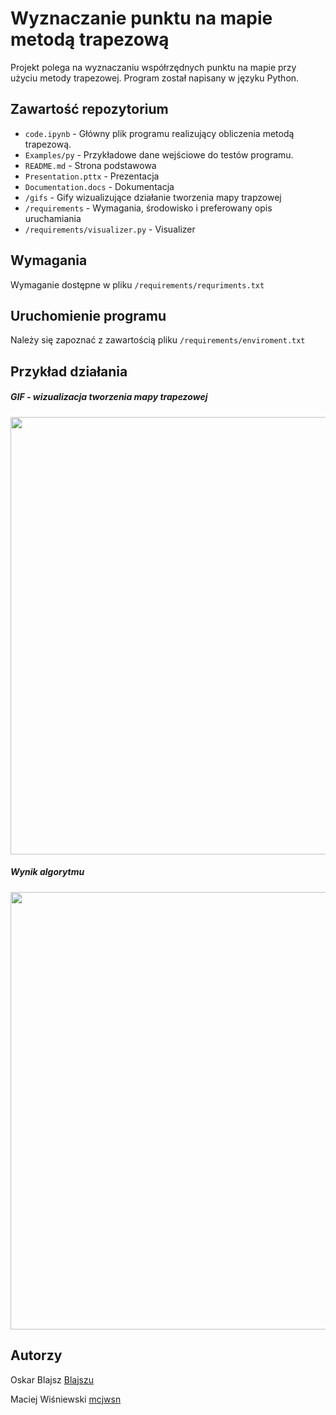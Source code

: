 # Wyznaczanie punktu na mapie metodą trapezową

Projekt polega na wyznaczaniu współrzędnych punktu na mapie przy użyciu metody trapezowej. Program został napisany w języku Python.

## Zawartość repozytorium

- `code.ipynb` - Główny plik programu realizujący obliczenia metodą trapezową.
- `Examples/py` - Przykładowe dane wejściowe do testów programu.
- `README.md` - Strona podstawowa
- `Presentation.pttx` - Prezentacja
- `Documentation.docs` - Dokumentacja
- `/gifs` - Gify wizualizujące działanie tworzenia mapy trapzowej
- `/requirements` - Wymagania, środowisko i preferowany opis uruchamiania 
- `/requirements/visualizer.py` - Visualizer

## Wymagania

Wymaganie dostępne w pliku `/requirements/requriments.txt`

## Uruchomienie programu

Należy się zapoznać z zawartością pliku `/requirements/enviroment.txt`

## Przykład działania

<h5> GIF - wizualizacja tworzenia mapy trapezowej </h5>
<img src="https://github.com/mcjwsn/Projekt-Geometryczne/blob/main/gifs/pr2.gif" width="700" height="700">
<h5> Wynik algorytmu </h5>
<img src="https://github.com/mcjwsn/Projekt-Geometryczne/blob/main/gifs/wiz4.png" width="700" height="700">

## Autorzy 
Oskar Blajsz [Blajszu](https://github.com/Blajszu)

Maciej Wiśniewski [mcjwsn](https://github.com/mcjwsn)
